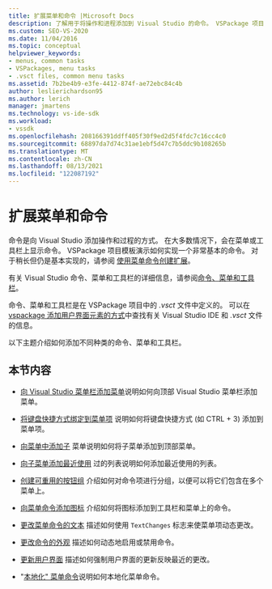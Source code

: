 ```yaml
---
title: 扩展菜单和命令 |Microsoft Docs
description: 了解用于将操作和进程添加到 Visual Studio 的命令。 VSPackage 项目模板演示如何实现一个非常基本的命令。
ms.custom: SEO-VS-2020
ms.date: 11/04/2016
ms.topic: conceptual
helpviewer_keywords:
- menus, common tasks
- VSPackages, menu tasks
- .vsct files, common menu tasks
ms.assetid: 7b2be4b9-e3fe-4412-874f-ae72ebc84c4b
author: leslierichardson95
ms.author: lerich
manager: jmartens
ms.technology: vs-ide-sdk
ms.workload:
- vssdk
ms.openlocfilehash: 208166391ddff405f30f9ed2d5f4fdc7c16cc4c0
ms.sourcegitcommit: 68897da7d74c31ae1ebf5d47c7b5ddc9b108265b
ms.translationtype: MT
ms.contentlocale: zh-CN
ms.lasthandoff: 08/13/2021
ms.locfileid: "122087192"
---
```

# <a name="extend-menus-and-commands"></a>扩展菜单和命令
命令是向 Visual Studio 添加操作和过程的方式。 在大多数情况下，会在菜单或工具栏上显示命令。 VSPackage 项目模板演示如何实现一个非常基本的命令。 对于稍长但仍是基本实现的，请参阅 [使用菜单命令创建扩展](../extensibility/creating-an-extension-with-a-menu-command.md)。

 有关 Visual Studio 命令、菜单和工具栏的详细信息，请参阅[命令、菜单和工具栏](../extensibility/internals/commands-menus-and-toolbars.md)。

 命令、菜单和工具栏是在 VSPackage 项目中的 *.vsct* 文件中定义的。 可以在 [vspackage 添加用户界面元素的方式](../extensibility/internals/how-vspackages-add-user-interface-elements.md)中查找有关 Visual Studio IDE 和 *.vsct* 文件的信息。

 以下主题介绍如何添加不同种类的命令、菜单和工具栏。

## <a name="in-this-section"></a>本节内容
- [向 Visual Studio 菜单栏添加菜单](../extensibility/adding-a-menu-to-the-visual-studio-menu-bar.md)说明如何向顶部 Visual Studio 菜单栏添加菜单。

- [将键盘快捷方式绑定到菜单项](../extensibility/binding-keyboard-shortcuts-to-menu-items.md) 说明如何将键盘快捷方式 (如 CTRL + 3) 添加到菜单项。

- [向菜单中添加子](../extensibility/adding-a-submenu-to-a-menu.md) 菜单说明如何将子菜单添加到顶部菜单。

- [向子菜单添加最近使用](../extensibility/adding-a-most-recently-used-list-to-a-submenu.md) 过的列表说明如何添加最近使用的列表。

- [创建可重用的按钮组](../extensibility/creating-reusable-groups-of-buttons.md) 介绍如何对命令项进行分组，以便可以将它们包含在多个菜单上。

- [向菜单命令添加图标](../extensibility/adding-icons-to-menu-commands.md) 介绍如何将图标添加到工具栏和菜单上的命令。

- [更改菜单命令的文本](../extensibility/changing-the-text-of-a-menu-command.md) 描述如何使用 `TextChanges` 标志来使菜单项动态更改。

- [更改命令的外观](../extensibility/changing-the-appearance-of-a-command.md) 描述如何动态地启用或禁用命令。

- [更新用户界面](../extensibility/updating-the-user-interface.md) 描述如何强制用户界面的更新反映最近的更改。

- "[本地化" 菜单命令](../extensibility/localizing-menu-commands.md)说明如何本地化菜单命令。
